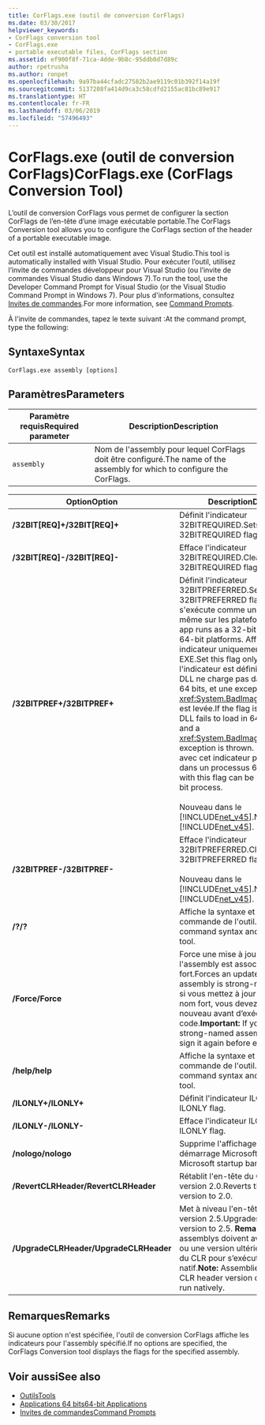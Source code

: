 ```yaml
---
title: CorFlags.exe (outil de conversion CorFlags)
ms.date: 03/30/2017
helpviewer_keywords:
- CorFlags conversion tool
- CorFlags.exe
- portable executable files, CorFlags section
ms.assetid: ef900f8f-71ca-4dde-9b8c-95ddb0d7d89c
author: rpetrusha
ms.author: ronpet
ms.openlocfilehash: 9a97ba44cfadc27582b2ae9119c01b392f14a19f
ms.sourcegitcommit: 5137208fa414d9ca3c58cdfd2155ac81bc89e917
ms.translationtype: HT
ms.contentlocale: fr-FR
ms.lasthandoff: 03/06/2019
ms.locfileid: "57496493"
---
```

# <a name="corflagsexe-corflags-conversion-tool"></a><span data-ttu-id="933a5-102">CorFlags.exe (outil de conversion CorFlags)</span><span class="sxs-lookup"><span data-stu-id="933a5-102">CorFlags.exe (CorFlags Conversion Tool)</span></span>
<span data-ttu-id="933a5-103">L’outil de conversion CorFlags vous permet de configurer la section CorFlags de l’en-tête d’une image exécutable portable.</span><span class="sxs-lookup"><span data-stu-id="933a5-103">The CorFlags Conversion tool allows you to configure the CorFlags section of the header of a portable executable image.</span></span>  
  
 <span data-ttu-id="933a5-104">Cet outil est installé automatiquement avec Visual Studio.</span><span class="sxs-lookup"><span data-stu-id="933a5-104">This tool is automatically installed with Visual Studio.</span></span> <span data-ttu-id="933a5-105">Pour exécuter l’outil, utilisez l’invite de commandes développeur pour Visual Studio (ou l’invite de commandes Visual Studio dans Windows 7).</span><span class="sxs-lookup"><span data-stu-id="933a5-105">To run the tool, use the Developer Command Prompt for Visual Studio (or the Visual Studio Command Prompt in Windows 7).</span></span> <span data-ttu-id="933a5-106">Pour plus d'informations, consultez [Invites de commandes](../../../docs/framework/tools/developer-command-prompt-for-vs.md).</span><span class="sxs-lookup"><span data-stu-id="933a5-106">For more information, see [Command Prompts](../../../docs/framework/tools/developer-command-prompt-for-vs.md).</span></span>  
  
 <span data-ttu-id="933a5-107">À l'invite de commandes, tapez le texte suivant :</span><span class="sxs-lookup"><span data-stu-id="933a5-107">At the command prompt, type the following:</span></span>  
  
## <a name="syntax"></a><span data-ttu-id="933a5-108">Syntaxe</span><span class="sxs-lookup"><span data-stu-id="933a5-108">Syntax</span></span>  
  
```  
CorFlags.exe assembly [options]  
```  
  
## <a name="parameters"></a><span data-ttu-id="933a5-109">Paramètres</span><span class="sxs-lookup"><span data-stu-id="933a5-109">Parameters</span></span>  
  
|<span data-ttu-id="933a5-110">Paramètre requis</span><span class="sxs-lookup"><span data-stu-id="933a5-110">Required parameter</span></span>|<span data-ttu-id="933a5-111">Description</span><span class="sxs-lookup"><span data-stu-id="933a5-111">Description</span></span>|  
|------------------------|-----------------|  
|`assembly`|<span data-ttu-id="933a5-112">Nom de l'assembly pour lequel CorFlags doit être configuré.</span><span class="sxs-lookup"><span data-stu-id="933a5-112">The name of the assembly for which to configure the CorFlags.</span></span>|  
  
|<span data-ttu-id="933a5-113">Option</span><span class="sxs-lookup"><span data-stu-id="933a5-113">Option</span></span>|<span data-ttu-id="933a5-114">Description</span><span class="sxs-lookup"><span data-stu-id="933a5-114">Description</span></span>|  
|------------|-----------------|  
|<span data-ttu-id="933a5-115">**/32BIT[REQ]+**</span><span class="sxs-lookup"><span data-stu-id="933a5-115">**/32BIT[REQ]+**</span></span>|<span data-ttu-id="933a5-116">Définit l'indicateur 32BITREQUIRED.</span><span class="sxs-lookup"><span data-stu-id="933a5-116">Sets the 32BITREQUIRED flag.</span></span>|  
|<span data-ttu-id="933a5-117">**/32BIT[REQ]-**</span><span class="sxs-lookup"><span data-stu-id="933a5-117">**/32BIT[REQ]-**</span></span>|<span data-ttu-id="933a5-118">Efface l'indicateur 32BITREQUIRED.</span><span class="sxs-lookup"><span data-stu-id="933a5-118">Clears the 32BITREQUIRED flag.</span></span>|  
|<span data-ttu-id="933a5-119">**/32BITPREF+**</span><span class="sxs-lookup"><span data-stu-id="933a5-119">**/32BITPREF+**</span></span>|<span data-ttu-id="933a5-120">Définit l'indicateur 32BITPREFERRED.</span><span class="sxs-lookup"><span data-stu-id="933a5-120">Sets the 32BITPREFERRED flag.</span></span> <span data-ttu-id="933a5-121">L'application s'exécute comme un processus 32 bits même sur les plateformes 64 bits.</span><span class="sxs-lookup"><span data-stu-id="933a5-121">The app runs as a 32-bit process even on 64-bit platforms.</span></span> <span data-ttu-id="933a5-122">Affectez cet indicateur uniquement sur les fichiers EXE.</span><span class="sxs-lookup"><span data-stu-id="933a5-122">Set this flag only on EXE files.</span></span> <span data-ttu-id="933a5-123">Si l'indicateur est défini sur une DLL, la DLL ne charge pas dans les processus 64 bits, et une exception <xref:System.BadImageFormatException> est levée.</span><span class="sxs-lookup"><span data-stu-id="933a5-123">If the flag is set on a DLL, the DLL fails to load in 64-bit processes, and a <xref:System.BadImageFormatException> exception is thrown.</span></span> <span data-ttu-id="933a5-124">Un fichier EXE avec cet indicateur peut être chargé dans un processus 64 bits.</span><span class="sxs-lookup"><span data-stu-id="933a5-124">An EXE file with this flag can be loaded into a 64-bit process.</span></span><br /><br /> <span data-ttu-id="933a5-125">Nouveau dans le [!INCLUDE[net_v45](../../../includes/net-v45-md.md)].</span><span class="sxs-lookup"><span data-stu-id="933a5-125">New in the [!INCLUDE[net_v45](../../../includes/net-v45-md.md)].</span></span>|  
|<span data-ttu-id="933a5-126">**/32BITPREF-**</span><span class="sxs-lookup"><span data-stu-id="933a5-126">**/32BITPREF-**</span></span>|<span data-ttu-id="933a5-127">Efface l'indicateur 32BITPREFERRED.</span><span class="sxs-lookup"><span data-stu-id="933a5-127">Clears the 32BITPREFERRED flag.</span></span><br /><br /> <span data-ttu-id="933a5-128">Nouveau dans le [!INCLUDE[net_v45](../../../includes/net-v45-md.md)].</span><span class="sxs-lookup"><span data-stu-id="933a5-128">New in the [!INCLUDE[net_v45](../../../includes/net-v45-md.md)].</span></span>|  
|<span data-ttu-id="933a5-129">**/?**</span><span class="sxs-lookup"><span data-stu-id="933a5-129">**/?**</span></span>|<span data-ttu-id="933a5-130">Affiche la syntaxe et les options de commande de l'outil.</span><span class="sxs-lookup"><span data-stu-id="933a5-130">Displays command syntax and options for the tool.</span></span>|  
|<span data-ttu-id="933a5-131">**/Force**</span><span class="sxs-lookup"><span data-stu-id="933a5-131">**/Force**</span></span>|<span data-ttu-id="933a5-132">Force une mise à jour même si l'assembly est associé à un nom fort.</span><span class="sxs-lookup"><span data-stu-id="933a5-132">Forces an update even if the assembly is strong-named.</span></span> <span data-ttu-id="933a5-133">**Important :**  si vous mettez à jour un assembly à nom fort, vous devez le signer à nouveau avant d’exécuter son code.</span><span class="sxs-lookup"><span data-stu-id="933a5-133">**Important:**  If you update a strong-named assembly, you must sign it again before executing its code.</span></span>|  
|<span data-ttu-id="933a5-134">**/help**</span><span class="sxs-lookup"><span data-stu-id="933a5-134">**/help**</span></span>|<span data-ttu-id="933a5-135">Affiche la syntaxe et les options de commande de l'outil.</span><span class="sxs-lookup"><span data-stu-id="933a5-135">Displays command syntax and options for the tool.</span></span>|  
|<span data-ttu-id="933a5-136">**/ILONLY+**</span><span class="sxs-lookup"><span data-stu-id="933a5-136">**/ILONLY+**</span></span>|<span data-ttu-id="933a5-137">Définit l'indicateur ILONLY.</span><span class="sxs-lookup"><span data-stu-id="933a5-137">Sets the ILONLY flag.</span></span>|  
|<span data-ttu-id="933a5-138">**/ILONLY-**</span><span class="sxs-lookup"><span data-stu-id="933a5-138">**/ILONLY-**</span></span>|<span data-ttu-id="933a5-139">Efface l'indicateur ILONLY.</span><span class="sxs-lookup"><span data-stu-id="933a5-139">Clears the ILONLY flag.</span></span>|  
|<span data-ttu-id="933a5-140">**/nologo**</span><span class="sxs-lookup"><span data-stu-id="933a5-140">**/nologo**</span></span>|<span data-ttu-id="933a5-141">Supprime l'affichage de la bannière de démarrage Microsoft.</span><span class="sxs-lookup"><span data-stu-id="933a5-141">Suppresses the Microsoft startup banner display.</span></span>|  
|<span data-ttu-id="933a5-142">**/RevertCLRHeader**</span><span class="sxs-lookup"><span data-stu-id="933a5-142">**/RevertCLRHeader**</span></span>|<span data-ttu-id="933a5-143">Rétablit l'en-tête du CLR à la version 2.0.</span><span class="sxs-lookup"><span data-stu-id="933a5-143">Reverts the CLR header version to 2.0.</span></span>|  
|<span data-ttu-id="933a5-144">**/UpgradeCLRHeader**</span><span class="sxs-lookup"><span data-stu-id="933a5-144">**/UpgradeCLRHeader**</span></span>|<span data-ttu-id="933a5-145">Met à niveau l'en-tête du CLR à la version 2.5.</span><span class="sxs-lookup"><span data-stu-id="933a5-145">Upgrades the CLR header version to 2.5.</span></span> <span data-ttu-id="933a5-146">**Remarque :**  les assemblys doivent avoir la version 2.5 ou une version ultérieure de l’en-tête du CLR pour s’exécuter en mode natif.</span><span class="sxs-lookup"><span data-stu-id="933a5-146">**Note:**  Assemblies must have a CLR header version of 2.5 or greater to run natively.</span></span>|  
  
## <a name="remarks"></a><span data-ttu-id="933a5-147">Remarques</span><span class="sxs-lookup"><span data-stu-id="933a5-147">Remarks</span></span>  
 <span data-ttu-id="933a5-148">Si aucune option n'est spécifiée, l'outil de conversion CorFlags affiche les indicateurs pour l'assembly spécifié.</span><span class="sxs-lookup"><span data-stu-id="933a5-148">If no options are specified, the CorFlags Conversion tool displays the flags for the specified assembly.</span></span>  
  
## <a name="see-also"></a><span data-ttu-id="933a5-149">Voir aussi</span><span class="sxs-lookup"><span data-stu-id="933a5-149">See also</span></span>
- [<span data-ttu-id="933a5-150">Outils</span><span class="sxs-lookup"><span data-stu-id="933a5-150">Tools</span></span>](../../../docs/framework/tools/index.md)
- [<span data-ttu-id="933a5-151">Applications 64 bits</span><span class="sxs-lookup"><span data-stu-id="933a5-151">64-bit Applications</span></span>](../../../docs/framework/64-bit-apps.md)
- [<span data-ttu-id="933a5-152">Invites de commandes</span><span class="sxs-lookup"><span data-stu-id="933a5-152">Command Prompts</span></span>](../../../docs/framework/tools/developer-command-prompt-for-vs.md)
